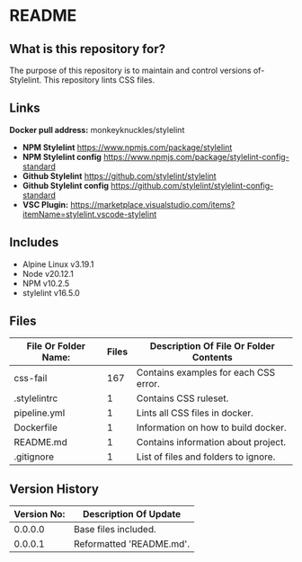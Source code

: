 # README #

## What is this repository for? ##

The purpose of this repository is to maintain and control versions of-
Stylelint. This repository lints CSS files.

## Links ##

**Docker pull address:** monkeyknuckles/stylelint

* **NPM Stylelint**           <https://www.npmjs.com/package/stylelint>
* **NPM Stylelint config**    <https://www.npmjs.com/package/stylelint-config-standard>
* **Github Stylelint**        <https://github.com/stylelint/stylelint>
* **Github Stylelint config** <https://github.com/stylelint/stylelint-config-standard>
* **VSC Plugin:**             <https://marketplace.visualstudio.com/items?itemName=stylelint.vscode-stylelint>

## Includes ##

* Alpine Linux  v3.19.1
* Node          v20.12.1
* NPM           v10.2.5
* stylelint     v16.5.0

## Files ##

| File Or Folder Name:      | Files | Description Of File Or Folder Contents |
|---------------------------|-------|----------------------------------------|
| css-fail                  |  167  | Contains examples for each CSS error.  |
| .stylelintrc              |   1   | Contains CSS ruleset.                  |
| pipeline.yml              |   1   | Lints all CSS files in docker.         |
| Dockerfile                |   1   | Information on how to build docker.    |
| README.md                 |   1   | Contains information about project.    |
| .gitignore                |   1   | List of files and folders to ignore.   |

## Version History ##

| Version No:    | Description Of Update              |
|----------------|------------------------------------|
| 0.0.0.0        | Base files included.               |
| 0.0.0.1        | Reformatted 'README.md'.           |

